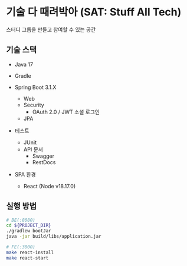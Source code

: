 # 기술 다 때려박아 (SAT: Stuff All Tech)
스터디 그룹을 만들고 참여할 수 있는 공간

## 기술 스택
- Java 17
- Gradle
- Spring Boot 3.1.X
  - Web
  - Security
    - OAuth 2.0 / JWT 소셜 로그인
  - JPA

- 테스트
  - JUnit
  - API 문서
    - Swagger
    - RestDocs

- SPA 환경
  - React (Node v18.17.0)

## 실행 방법
```bash
# BE(:8080)
cd ${PROJECT_DIR}
./gradlew bootJar
java -jar build/libs/application.jar

# FE(:3000)
make react-install
make react-start
```

